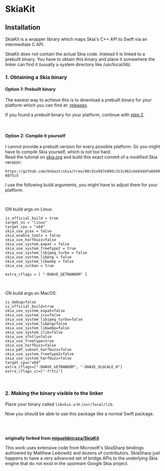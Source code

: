 # SkiaKit

## Installation

SkiaKit is a wrapper library which maps Skia's C++ API to Swift via an intermediate C API.

SkiaKit does not contain the actual Skia code. Instead it is linked to a prebuilt binary. You have to obtain this binary and place it somewhere the linker can find it (usually a system directory like /usr/local/lib). 

### **1. Obtaining a Skia binary**

#### **Option 1: Prebuilt binary**

The easiest way to achieve this is to download a prebuilt binary for your platform which you can find at: [releases](https://github.com/UnGast/SkiaKit/releases).

If you found a prebuilt binary for your platform, continue with [step 2](#step2).

<br>

#### **Option 2: Compile it yourself**

I cannot provide a prebuilt version for every possible platform. So you might have to compile Skia yourself, which is not too hard.  
Read the tutorial on [skia.org](https://skia.org/docs/user/build/) and build this exact commit of a modified Skia version:

`https://github.com/UnGast/skia/tree/88c91a587e99dc313c461cbeb4ddfa6b996075c5`

I use the following build arguments, you might have to adjust them for your platform.

<br>

GN build args on Linux:

```
is_official_build = true
target_os = "linux"
target_cpu = "x64"
skia_use_piex = false
skia_enable_tools = false
skia_use_harfbuzz=false
skia_use_system_expat = false
skia_use_system_freetype2 = true
skia_use_system_libjpeg_turbo = false
skia_use_system_libpng = false
skia_use_system_libwebp = false
skia_use_vulkan = true

extra_cflags = [ "-DHAVE_GETRANDOM" ]
```

<br>

GN build args on MacOS:

```
is_debug=false
is_official_build=true
skia_use_system_expat=false
skia_use_system_icu=false
skia_use_system_libjpeg_turbo=false 
skia_use_system_libpng=false
skia_use_system_libwebp=false
skia_use_system_zlib=false
skia_use_sfntly=false
skia_use_freetype=true
skia_use_harfbuzz=false
skia_pdf_subset_harfbuzz=false
skia_use_system_freetype2=false
skia_use_system_harfbuzz=false
target_cpu="x64"
extra_cflags=["-DHAVE_GETRANDOM", "-DHAVE_XLOCALE_H"]
extra_cflags_cc=["-frtti"]
```

<br>

<a name="step2"></a>
### **2. Making the binary visible to the linker**
Place your binary called `libskia.a` in `/usr/local/lib`.

Now you should be able to use this package like a normal Swift package.

<br>

<br>

**originally forked from [migueldeicaza/SkiaKit](https://github.com/migueldeicaza/SkiaKit)**

This work uses extensive code from Microsoft's SkiaSharp bindings authoered by 
Matthew Leibowitz and dozens of contributors. SkiaSharp just happens to have
a very advanced set of bridge APIs to the underlying Skia engine that do not 
exist in the upstream Google Skia project.